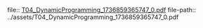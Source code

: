 file:: [T04_DynamicProgramming_1736859365747_0.pdf](../assets/T04_DynamicProgramming_1736859365747_0.pdf)
file-path:: ../assets/T04_DynamicProgramming_1736859365747_0.pdf
